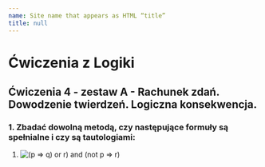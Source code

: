 ```yaml
---
name: Site name that appears as HTML “title”
title: null
---
```


# Ćwiczenia z Logiki

## Ćwiczenia 4 - zestaw A - Rachunek zdań. Dowodzenie twierdzeń. Logiczna konsekwencja.

### 1. Zbadać dowolną metodą, czy następujące formuły są spełnialne i czy są tautologiami:

1. ![(p => q) or r) and (not p => r)](https://render.githubusercontent.com/render/math?math=((p\Rightarrow{q})\lor{r})\land(\lnot{p}\Rightarrow{r}))

